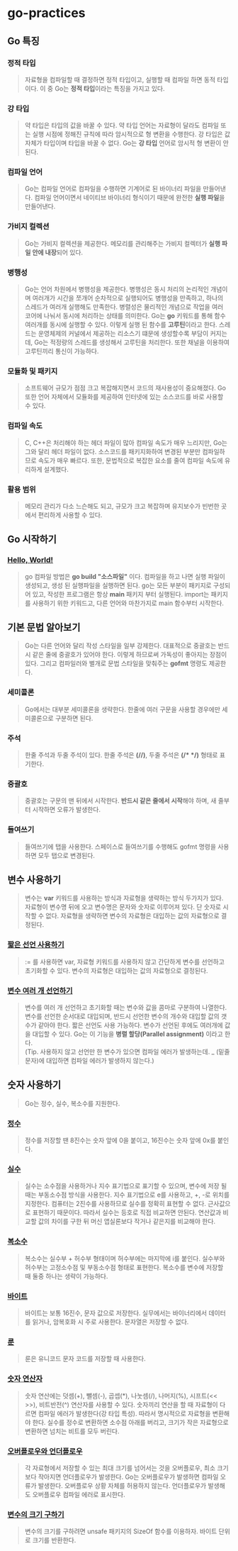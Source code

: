# go-practices

## Go 특징

### 정적 타입

> 자료형을 컴파일할 때 결정하면 정적 타입이고, 실행할 때 컴파일 하면 동적 타입이다. 이 중 Go는 **정적 타입**이라는 특징을 가지고 있다.

### 강 타입

> 약 타입은 타입의 값을 바꿀 수 있다. 약 타입 언어는 자료형이 달라도 컴파일 또는 실행 시점에 정해진 규칙에 따라 암시적으로 형 변환을 수행한다.
> 강 타입은 값 자체가 타입이며 타입을 바꿀 수 없다. Go는 **강 타입** 언어로 암시적 형 변환이 안된다.

### 컴파일 언어

> Go는 컴파일 언어로 컴파일을 수행하면 기계어로 된 바이너리 파일을 만들어낸다. 컴파일 언어이면서 네이티브 바이너리 형식이기 때문에 완전한 **실행 파일**을 만들어낸다.

### 가비지 컬렉션

> Go는 가비지 컬렉션을 제공한다. 메모리를 관리해주는 가비지 컬렉터가 **실행 파일 안에 내장**되어 있다.

### 병행성

> Go는 언어 차원에서 병행성을 제공한다. 병행성은 동시 처리의 논리적인 개념이며 여러개가 시간을 쪼개어 순차적으로 실행되어도 병행성을 만족하고, 하나의 스레드가 여러개 실행해도 만족한다.
> 병렬성은 물리적인 개념으로 작업을 여러 코어에 나눠서 동시에 처리하는 상태를 의미한다. Go는 **go** 키워드를 통해 함수 여러개를 동시에 실행할 수 있다. 이렇게 실행 된 함수를 **고루틴**이라고 한다.
> 스레드는 운영체제의 커널에서 제공하는 리소스기 떄문에 생성할수록 부담이 커지는데, Go는 적정량의 스레드를 생성해서 고루틴을 처리한다. 
> 또한 채널을 이용하여 고루틴끼리 통신이 가능하다. 

### 모듈화 및 패키지

> 소프트웨어 규모가 점점 크고 복잡해지면서 코드의 재사용성이 중요해졌다. Go 또한 언어 자체에서 모듈화를 제공하여 인터넷에 있는 소스코드를 바로 사용할 수 있다.

### 컴파일 속도

> C, C++은 처리해야 하는 헤더 파일이 많아 컴파일 속도가 매우 느리지만, Go는 그와 달리 헤더 파일이 없다. 소스코드를 패키지화하여 변경된 부분만 컴파일하므로 속도가 매우 빠르다. 또한, 문법적으로 복잡한 요소를 줄여 컴파일 속도에 유리하게 설계했다.

### 활용 범위

> 메모리 관리가 다소 느슨해도 되고, 규모가 크고 복잡하며 유지보수가 빈번한 곳에서 편리하게 사용할 수 있다.

## Go 시작하기

### [Hello, World!](src/start/hello_world.go)

> go 컴파일 방법은 **go build "소스파일"** 이다. 컴파일을 하고 나면 실행 파일이 생성되고, 생성 된 실행파일을 실행하면 된다.
> go는 모든 부분이 패키지로 구성되어 있고, 작성한 프로그램은 항상 **main** 패키지 부터 실행된다. import는 패키지를 사용하기 위한 키워드고, 다른 언어와 마찬가지로 main 함수부터 시작한다.

## 기본 문법 알아보기

> Go는 다른 언어와 달리 작성 스타일을 일부 강제한다. 대표적으로 중괄호는 반드시 같은 줄에 중괄호가 있어야 한다. 이렇게 하므로써 가독성이 좋아지는 장점이 있다.
> 그리고 컴파일러와 별개로 문법 스타일을 맞춰주는 **gofmt** 명령도 제공한다. 

### 세미콜론

> Go에서는 대부분 세미콜론을 생략한다. 한줄에 여러 구문을 사용할 경우에만 세미콜론으로 구분하면 된다.

### 주석

> 한줄 주석과 두줄 주석이 있다. 한줄 주석은 **(//)**, 두줄 주석은 **(/\* \*/)** 형태로 표기한다.

### 중괄호

> 중괄호는 구문의 맨 뒤에서 시작한다. **반드시 같은 줄에서 시작**해야 하며, 새 줄부터 시작하면 오류가 발생한다.

### 들여쓰기

> 들여쓰기에 탭을 사용한다. 스페이스로 들여쓰기를 수행해도 gofmt 명령을 사용하면 모두 탭으로 변경된다.

## 변수 사용하기

> 변수는 **var** 키워드를 사용하는 방식과 자료형을 생략하는 방식 두가지가 있다. 자료형이 변수명 뒤에 오고 변수명은 문자와 숫자로 이루어져 있다. 단 숫자로 시작할 수 없다.
> 자료형을 생략하면 변수의 자료형은 대입하는 값의 자료형으로 결정된다.

### [짧은 선언 사용하기](src/variables/short/short_declare.go)

> := 를 사용하면 var, 자료형 키워드를 사용하지 않고 간단하게 변수를 선언하고 초기화할 수 있다. 변수의 자료형은 대입하는 값의 자료형으로 결정된다.

### [변수 여러 개 선언하기](src/variables/many/many_declare.go)

> 변수를 여러 개 선언하고 초기화할 때는 변수와 값을 콤마로 구분하여 나열한다. 변수를 선언한 순서대로 대입되며, 반드시 선언한 변수의 개수와 대입할 값의 갯수가 같아야 한다.
> 짧은 선언도 사용 가능하다. 변수가 선언된 후에도 여러개에 값을 대입할 수 있다. Go는 이 기능을 **병렬 할당(Parallel assignment)** 이라고 한다.  
> (Tip. 사용하지 않고 선언만 한 변수가 있으면 컴파일 에러가 발생하는데. _ (밑줄 문자)에 대입하면 컴파일 에러가 발생하지 않는다.)

## 숫자 사용하기

> Go는 정수, 실수, 복소수를 지원한다.

### [정수](src/numbers/integer/integer.go)

> 정수를 저장할 땐 8진수는 숫자 앞에 0을 붙이고, 16진수는 숫자 앞에 0x를 붙인다.

### [실수](src/numbers/floating/floating.go)

> 실수는 소수점을 사용하거나 지수 표기법으로 표기할 수 있으며, 변수에 저장 될 때는 부동소수점 방식을 사용한다. 지수 표기법으로 e를 사용하고, +, -로 위치를 지정한다.
> 컴퓨터는 2진수를 사용하므로 실수를 정확히 표현할 수 없다. 근사값으로 표현하기 때문이다. 따라서 실수는 등호로 직접 비교하면 안된다. 연산값과 비교할 값의 차이를 구한 뒤 머신 앱실론보다 작거나 같은지를 비교해야 한다.

### [복소수](src/numbers/complex/complex.go)

> 복소수는 실수부 + 허수부 형태이며 허수부에는 마지막에 i를 붙인다. 실수부와 허수부는 고정소수점 및 부동소수점 형태로 표현한다. 복소수를 변수에 저장할 때 둘중 하나는 생략이 가능하다.

### [바이트](src/numbers/byte/byte.go)

> 바이트는 보통 16진수, 문자 값으로 저장한다. 실무에서는 바이너리에서 데이터를 읽거나, 암복호화 시 주로 사용한다. 문자열은 저장할 수 없다.

### [룬](src/numbers/rune/rune.go)

> 룬은 유니코드 문자 코드를 저장할 때 사용한다. 

### [숫자 연산자](src/numbers/operator/operator.go)

> 숫자 연산에는 덧셈(+), 뺄셈(-), 곱셉(*), 나눗셈(/), 나머지(%), 시프트(<< >>), 비트반전(^) 연산자를 사용할 수 있다.
> 숫자끼리 연산을 할 때 자료형이 다르면 컴파일 에러가 발생한다(강 타입 특성). 따라서 명시적으로 자료형을 변환해야 한다.
> 실수를 정수로 변환하면 소수점 아래를 버리고, 크기가 작은 자료형으로 변환하면 넘치는 비트를 모두 버린다.

### [오버플로우와 언더플로우](src/numbers/overflow/overflow.go)

> 각 자료형에서 저장할 수 있는 최대 크기를 넘어서는 것을 오버플로우, 최소 크기보다 작아지면 언더플로우가 발생한다. Go는 오버플로우가 발생하면 컴파일 오류가 발생한다. 
> 오버플로우 상황 자체를 허용하지 않는다. 언더플로우가 발생해도 오버플로우 컴파일 에러로 표시한다.

### [변수의 크기 구하기](src/numbers/sizeof/sizeof.go)

> 변수의 크기를 구하려면 unsafe 패키지의 SizeOf 함수를 이용하자. 바이트 단위로 크기를 반환한다.